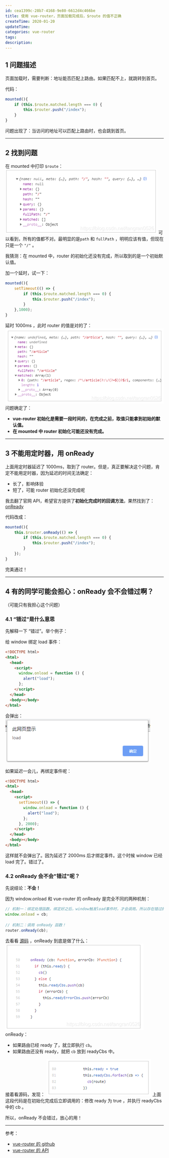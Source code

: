 ```yaml
---
id: cea1399c-28b7-4168-9e80-6612d4c466be
title: 使用 vue-router，页面加载完成后，$route 的值不正确
createTime: 2020-01-20
updateTime:
categories: vue-router
tags:
description:
---
```


## 1 问题描述

页面加载时，需要判断：地址能否匹配上路由。如果匹配不上，就跳转到首页。

代码：

```js
mounted(){
	if (this.$route.matched.length === 0) {
		this.$router.push("/index");
	}
}
```

问题出现了：当访问的地址可以匹配上路由时，也会跳到首页。

---

## 2 找到问题

在 mounted 中打印 `$route`：
![在这里插入图片描述](../post-assets/d7782366-b233-4ece-ba38-6d3a51913737.png)
可以看到，所有的值都不对。最明显的是`path` 和 `fullPath` ，明明应该有值，但现在只是一个 `"/"` 。

我猜测：在 mounted 中，router 的初始化还没有完成，所以取到的是一个初始默认值。

加一个延时，试一下：

```js
mounted(){
	setTimeout(() => {
		if (this.$route.matched.length === 0) {
			this.$router.push("/index");
		}
	},1000);
}
```

延时 1000ms ，此时 router 的值是对的了：
![在这里插入图片描述](../post-assets/5e07b753-77a3-4364-ab63-a227401e0d9d.png)
问题确定了：

- **vue-router 初始化是需要一段时间的，在完成之前，取值只能拿到初始的默认值。**
- **在 mounted 中 router 初始化可能还没有完成。**

---

## 3 不能用定时器，用 onReady

上面用定时器延迟了 1000ms，取到了 router。但是，真正要解决这个问题，肯定不能用定时器，因为延迟的时间无法确定：

- 长了，影响体验
- 短了，可能 router 初始化还没完成呢

我去翻了官网 API，希望官方提供了**初始化完成时的回调方法**，果然找到了：[onReady](https://router.vuejs.org/zh/api/#router-onready)

代码改成：

```js
mounted(){
	this.$router.onReady(() => {
		if (this.$route.matched.length === 0) {
			this.$router.push("/index");
		}
	});
}
```

完美通过！

---

## 4 有的同学可能会担心：onReady 会不会错过啊？

（可能只有我担心这个问题）

### 4.1 “错过”是什么意思

先解释一下 “错过”。举个例子：

给 window 绑定 load 事件：

```html
<!DOCTYPE html>
<html>
  <head>
    <script>
      window.onload = function () {
        alert("load");
      };
    </script>
  </head>
  <body></body>
</html>
```

会弹出：
![在这里插入图片描述](../post-assets/e8eb8c44-ea26-4f24-b790-5266c63f220f.png)

如果延迟一会儿，再绑定事件呢：

```html
<!DOCTYPE html>
<html>
  <head>
    <script>
      setTimeout(() => {
        window.onload = function () {
          alert("load");
        };
      }, 2000);
    </script>
  </head>
  <body></body>
</html>
```

这样就不会弹出了。因为延迟了 2000ms 后才绑定事件。这个时候 window 已经 load 完了。错过了。

### 4.2 onReady 会不会"错过"呢？

先说结论：**不会！**

因为 window.onload 和 vue-router 的 onReady 是完全不同的两种机制：

```js
// 机制一：绑定处理函数。绑定好之后，window触发load事件时，才会调用。所以存在错过的现象
window.onload = cb;

// 机制二：调用 onReady 函数！
router.onReady(cb);
```

去看看 [源码](https://github.com/vuejs/vue-router/blob/dev/src/history/base.js) ，onReady 到底是做了什么：
![在这里插入图片描述](../post-assets/b9501e15-e6e0-4c40-8803-4d4657aa438c.png)
onReady：

- 如果路由已经 ready 了，就立即执行 `cb`。
- 如果路由还没有 ready，就把 `cb` 放到 readyCbs 中。

接着看源码，发现：
![在这里插入图片描述](../post-assets/541c498c-a992-4df3-ba61-4006ad51a43a.png)
上面这段代码是在初始化完成后立即调用的：修改 ready 为 true ，并执行 readyCbs 中的 cb 。

所以，onReady 不会错过，放心的用！

---

参考：

- [vue-router 的 github ](https://github.com/vuejs/vue-router)
- [vue-router 的 API](https://router.vuejs.org/zh/api/#router-link)
